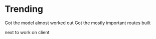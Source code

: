# Trending

Got the model almost worked out
Got the mostly important routes built

next to work on client

